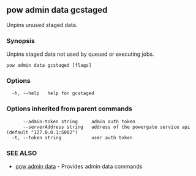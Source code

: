 ## pow admin data gcstaged

Unpins unused staged data.

### Synopsis

Unpins staged data not used by queued or executing jobs.

```
pow admin data gcstaged [flags]
```

### Options

```
  -h, --help   help for gcstaged
```

### Options inherited from parent commands

```
      --admin-token string     admin auth token
      --serverAddress string   address of the powergate service api (default "127.0.0.1:5002")
  -t, --token string           user auth token
```

### SEE ALSO

* [pow admin data](pow_admin_data.md)	 - Provides admin data commands

